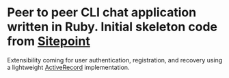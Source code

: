 # Peer to peer CLI chat application written in Ruby. Initial skeleton code from [Sitepoint](https://www.sitepoint.com/ruby-tcp-chat/)

Extensibility coming for user authentication, registration, and recovery using a lightweight [ActiveRecord](https://rubygems.org/gems/activerecord/versions/6.1.0) implementation.
